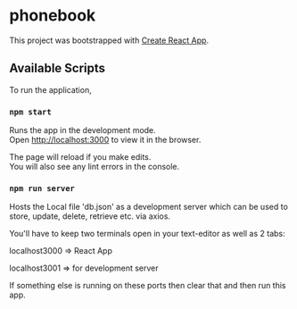 # phonebook

This project was bootstrapped with [Create React App](https://github.com/facebook/create-react-app).

## Available Scripts

To run the application,

### `npm start`

Runs the app in the development mode.\
Open [http://localhost:3000](http://localhost:3000) to view it in the browser.

The page will reload if you make edits.\
You will also see any lint errors in the console.

### `npm run server`

Hosts the Local file 'db.json' as a development server which can be used to store, update, delete, retrieve etc. via axios.

You'll have to keep two terminals open in your text-editor as well as 2 tabs:

localhost3000 => React App

localhost3001 => for development server

If something else is running on these ports then clear that and then run this app.
